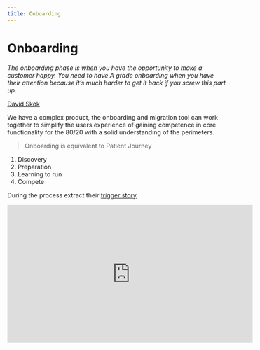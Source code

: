 ```yaml
---
title: Onboarding
---
```


# Onboarding

_The onboarding phase is when you have the opportunity to make a customer happy. You need to have A grade onboarding when you have their attention because it’s much harder to get it back if you screw this part up._

[David Skok](https://drt.fm/david-skok)

We have a complex product, the onboarding and migration tool can work together to simplify the users experience of gaining competence in core functionality for the 80/20 with a solid understanding of the perimeters.

> Onboarding is equivalent to Patient Journey

1. Discovery
2. Preparation
3. Learning to run
4. Compete

During the process extract their [trigger story](./trigger-story.md)

<iframe width="560" height="315" src="https://www.youtube.com/watch?v=blTNLVuRU6k" frameborder="0" allow="autoplay; encrypted-media" allowfullscreen></iframe>
